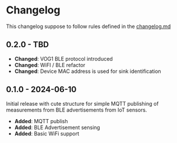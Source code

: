 # Changelog

This changelog suppose to follow rules defined in the [changelog.md](https://changelog.md)

## 0.2.0 - TBD

- **Changed**: VOG1 BLE protocol introduced
- **Changed**: WiFI / BLE refactor
- **Changed**: Device MAC address is used for sink identification

## 0.1.0 - 2024-06-10

Initial release with cute structure for simple MQTT publishing of measurements from BLE advertisements from IoT sensors.

- **Added**: MQTT publish
- **Added**: BLE Advertisement sensing
- **Added**: Basic WiFi support
